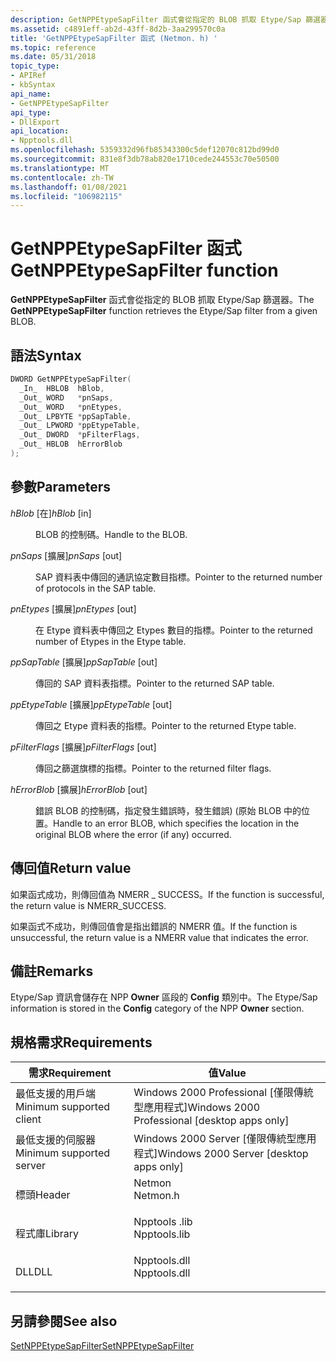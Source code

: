 ```yaml
---
description: GetNPPEtypeSapFilter 函式會從指定的 BLOB 抓取 Etype/Sap 篩選器。
ms.assetid: c4891eff-ab2d-43ff-8d2b-3aa299570c0a
title: 'GetNPPEtypeSapFilter 函式 (Netmon. h) '
ms.topic: reference
ms.date: 05/31/2018
topic_type:
- APIRef
- kbSyntax
api_name:
- GetNPPEtypeSapFilter
api_type:
- DllExport
api_location:
- Npptools.dll
ms.openlocfilehash: 5359332d96fb85343300c5def12070c812bd99d0
ms.sourcegitcommit: 831e8f3db78ab820e1710cede244553c70e50500
ms.translationtype: MT
ms.contentlocale: zh-TW
ms.lasthandoff: 01/08/2021
ms.locfileid: "106982115"
---
```

# <a name="getnppetypesapfilter-function"></a><span data-ttu-id="6c6a4-103">GetNPPEtypeSapFilter 函式</span><span class="sxs-lookup"><span data-stu-id="6c6a4-103">GetNPPEtypeSapFilter function</span></span>

<span data-ttu-id="6c6a4-104">**GetNPPEtypeSapFilter** 函式會從指定的 BLOB 抓取 Etype/Sap 篩選器。</span><span class="sxs-lookup"><span data-stu-id="6c6a4-104">The **GetNPPEtypeSapFilter** function retrieves the Etype/Sap filter from a given BLOB.</span></span>

## <a name="syntax"></a><span data-ttu-id="6c6a4-105">語法</span><span class="sxs-lookup"><span data-stu-id="6c6a4-105">Syntax</span></span>


```C++
DWORD GetNPPEtypeSapFilter(
  _In_  HBLOB  hBlob,
  _Out_ WORD   *pnSaps,
  _Out_ WORD   *pnEtypes,
  _Out_ LPBYTE *ppSapTable,
  _Out_ LPWORD *ppEtypeTable,
  _Out_ DWORD  *pFilterFlags,
  _Out_ HBLOB  hErrorBlob
);
```



## <a name="parameters"></a><span data-ttu-id="6c6a4-106">參數</span><span class="sxs-lookup"><span data-stu-id="6c6a4-106">Parameters</span></span>

<dl> <dt>

<span data-ttu-id="6c6a4-107">*hBlob* \[在\]</span><span class="sxs-lookup"><span data-stu-id="6c6a4-107">*hBlob* \[in\]</span></span>
</dt> <dd>

<span data-ttu-id="6c6a4-108">BLOB 的控制碼。</span><span class="sxs-lookup"><span data-stu-id="6c6a4-108">Handle to the BLOB.</span></span>

</dd> <dt>

<span data-ttu-id="6c6a4-109">*pnSaps* \[擴展\]</span><span class="sxs-lookup"><span data-stu-id="6c6a4-109">*pnSaps* \[out\]</span></span>
</dt> <dd>

<span data-ttu-id="6c6a4-110">SAP 資料表中傳回的通訊協定數目指標。</span><span class="sxs-lookup"><span data-stu-id="6c6a4-110">Pointer to the returned number of protocols in the SAP table.</span></span>

</dd> <dt>

<span data-ttu-id="6c6a4-111">*pnEtypes* \[擴展\]</span><span class="sxs-lookup"><span data-stu-id="6c6a4-111">*pnEtypes* \[out\]</span></span>
</dt> <dd>

<span data-ttu-id="6c6a4-112">在 Etype 資料表中傳回之 Etypes 數目的指標。</span><span class="sxs-lookup"><span data-stu-id="6c6a4-112">Pointer to the returned number of Etypes in the Etype table.</span></span>

</dd> <dt>

<span data-ttu-id="6c6a4-113">*ppSapTable* \[擴展\]</span><span class="sxs-lookup"><span data-stu-id="6c6a4-113">*ppSapTable* \[out\]</span></span>
</dt> <dd>

<span data-ttu-id="6c6a4-114">傳回的 SAP 資料表指標。</span><span class="sxs-lookup"><span data-stu-id="6c6a4-114">Pointer to the returned SAP table.</span></span>

</dd> <dt>

<span data-ttu-id="6c6a4-115">*ppEtypeTable* \[擴展\]</span><span class="sxs-lookup"><span data-stu-id="6c6a4-115">*ppEtypeTable* \[out\]</span></span>
</dt> <dd>

<span data-ttu-id="6c6a4-116">傳回之 Etype 資料表的指標。</span><span class="sxs-lookup"><span data-stu-id="6c6a4-116">Pointer to the returned Etype table.</span></span>

</dd> <dt>

<span data-ttu-id="6c6a4-117">*pFilterFlags* \[擴展\]</span><span class="sxs-lookup"><span data-stu-id="6c6a4-117">*pFilterFlags* \[out\]</span></span>
</dt> <dd>

<span data-ttu-id="6c6a4-118">傳回之篩選旗標的指標。</span><span class="sxs-lookup"><span data-stu-id="6c6a4-118">Pointer to the returned filter flags.</span></span>

</dd> <dt>

<span data-ttu-id="6c6a4-119">*hErrorBlob* \[擴展\]</span><span class="sxs-lookup"><span data-stu-id="6c6a4-119">*hErrorBlob* \[out\]</span></span>
</dt> <dd>

<span data-ttu-id="6c6a4-120">錯誤 BLOB 的控制碼，指定發生錯誤時，發生錯誤)  (原始 BLOB 中的位置。</span><span class="sxs-lookup"><span data-stu-id="6c6a4-120">Handle to an error BLOB, which specifies the location in the original BLOB where the error (if any) occurred.</span></span>

</dd> </dl>

## <a name="return-value"></a><span data-ttu-id="6c6a4-121">傳回值</span><span class="sxs-lookup"><span data-stu-id="6c6a4-121">Return value</span></span>

<span data-ttu-id="6c6a4-122">如果函式成功，則傳回值為 NMERR \_ SUCCESS。</span><span class="sxs-lookup"><span data-stu-id="6c6a4-122">If the function is successful, the return value is NMERR\_SUCCESS.</span></span>

<span data-ttu-id="6c6a4-123">如果函式不成功，則傳回值會是指出錯誤的 NMERR 值。</span><span class="sxs-lookup"><span data-stu-id="6c6a4-123">If the function is unsuccessful, the return value is a NMERR value that indicates the error.</span></span>

## <a name="remarks"></a><span data-ttu-id="6c6a4-124">備註</span><span class="sxs-lookup"><span data-stu-id="6c6a4-124">Remarks</span></span>

<span data-ttu-id="6c6a4-125">Etype/Sap 資訊會儲存在 NPP **Owner** 區段的 **Config** 類別中。</span><span class="sxs-lookup"><span data-stu-id="6c6a4-125">The Etype/Sap information is stored in the **Config** category of the NPP **Owner** section.</span></span>

## <a name="requirements"></a><span data-ttu-id="6c6a4-126">規格需求</span><span class="sxs-lookup"><span data-stu-id="6c6a4-126">Requirements</span></span>



| <span data-ttu-id="6c6a4-127">需求</span><span class="sxs-lookup"><span data-stu-id="6c6a4-127">Requirement</span></span> | <span data-ttu-id="6c6a4-128">值</span><span class="sxs-lookup"><span data-stu-id="6c6a4-128">Value</span></span> |
|-------------------------------------|-----------------------------------------------------------------------------------------|
| <span data-ttu-id="6c6a4-129">最低支援的用戶端</span><span class="sxs-lookup"><span data-stu-id="6c6a4-129">Minimum supported client</span></span><br/> | <span data-ttu-id="6c6a4-130">Windows 2000 Professional \[僅限傳統型應用程式\]</span><span class="sxs-lookup"><span data-stu-id="6c6a4-130">Windows 2000 Professional \[desktop apps only\]</span></span><br/>                              |
| <span data-ttu-id="6c6a4-131">最低支援的伺服器</span><span class="sxs-lookup"><span data-stu-id="6c6a4-131">Minimum supported server</span></span><br/> | <span data-ttu-id="6c6a4-132">Windows 2000 Server \[僅限傳統型應用程式\]</span><span class="sxs-lookup"><span data-stu-id="6c6a4-132">Windows 2000 Server \[desktop apps only\]</span></span><br/>                                    |
| <span data-ttu-id="6c6a4-133">標頭</span><span class="sxs-lookup"><span data-stu-id="6c6a4-133">Header</span></span><br/>                   | <dl> <span data-ttu-id="6c6a4-134"><dt>Netmon</dt></span><span class="sxs-lookup"><span data-stu-id="6c6a4-134"><dt>Netmon.h</dt></span></span> </dl>     |
| <span data-ttu-id="6c6a4-135">程式庫</span><span class="sxs-lookup"><span data-stu-id="6c6a4-135">Library</span></span><br/>                  | <dl> <span data-ttu-id="6c6a4-136"><dt>Npptools .lib</dt></span><span class="sxs-lookup"><span data-stu-id="6c6a4-136"><dt>Npptools.lib</dt></span></span> </dl> |
| <span data-ttu-id="6c6a4-137">DLL</span><span class="sxs-lookup"><span data-stu-id="6c6a4-137">DLL</span></span><br/>                      | <dl> <span data-ttu-id="6c6a4-138"><dt>Npptools.dll</dt></span><span class="sxs-lookup"><span data-stu-id="6c6a4-138"><dt>Npptools.dll</dt></span></span> </dl> |



## <a name="see-also"></a><span data-ttu-id="6c6a4-139">另請參閱</span><span class="sxs-lookup"><span data-stu-id="6c6a4-139">See also</span></span>

<dl> <dt>

[<span data-ttu-id="6c6a4-140">SetNPPEtypeSapFilter</span><span class="sxs-lookup"><span data-stu-id="6c6a4-140">SetNPPEtypeSapFilter</span></span>](setnppetypesapfilter.md)
</dt> </dl>

 

 




